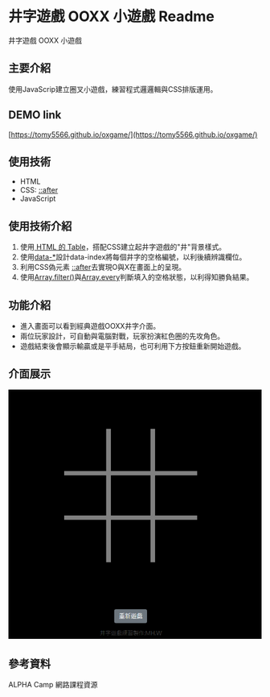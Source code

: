 # 井字遊戲 OOXX 小遊戲 Readme
井字遊戲 OOXX 小遊戲 

## 主要介紹
使用JavaScrip建立圈叉小遊戲，練習程式邏邏輯與CSS排版運用。

## DEMO link
[https://tomy5566.github.io/oxgame/](https://tomy5566.github.io/oxgame/)

## 使用技術
- HTML
- CSS: [::after](https://developer.mozilla.org/zh-CN/docs/Web/CSS/::after)
- JavaScript

## 使用技術介紹
1. 使用[ HTML 的 Table](https://developer.mozilla.org/zh-TW/docs/Web/HTML/Element/table)，搭配CSS建立起井字遊戲的"井"背景樣式。
2. 使用[data-*](https://developer.mozilla.org/zh-TW/docs/Web/HTML/Global_attributes/data-*)設計data-index將每個井字的空格編號，以利後續辨識欄位。
3. 利用CSS偽元素 [::after](https://developer.mozilla.org/zh-CN/docs/Web/CSS/::after)去實現O與X在畫面上的呈現。
4. 使用[Array.filter()](https://developer.mozilla.org/zh-TW/docs/Web/JavaScript/Reference/Global_Objects/Array/filter)與[Array.every](https://developer.mozilla.org/zh-TW/docs/Web/JavaScript/Reference/Global_Objects/Array/every)判斷填入的空格狀態，以利得知勝負結果。

## 功能介紹
- 進入畫面可以看到經典遊戲OOXX井字介面。
- 兩位玩家設計，可自動與電腦對戰，玩家扮演紅色圈的先攻角色。
- 遊戲結束後會顯示輸贏或是平手結局，也可利用下方按鈕重新開始遊戲。

## 介面展示

![image](https://github.com/tomy5566/oxgame/blob/main/OXgmae_demo.gif)


## 參考資料
ALPHA Camp 網路課程資源
